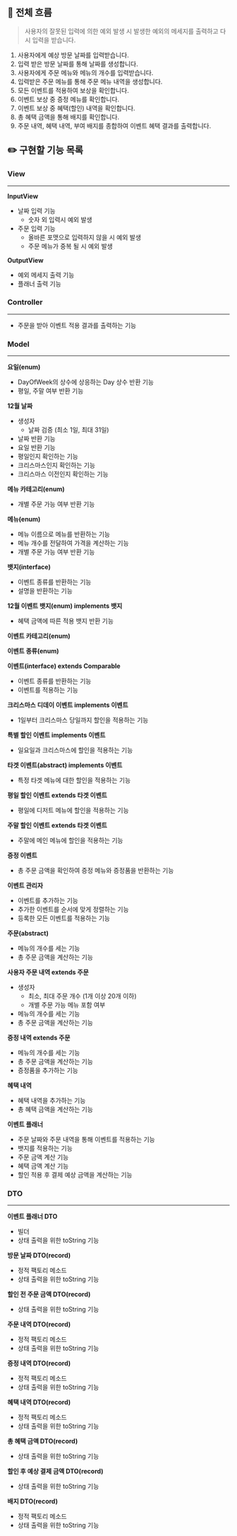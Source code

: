 ## 📝 전체 흐름
> 사용자의 잘못된 입력에 의한 예외 발생 시 발생한 예외의 메세지를 출력하고 다시 입력을 받습니다. 
1. 사용자에게 예상 방문 날짜를 입력받습니다.
2. 입력 받은 방문 날짜를 통해 날짜를 생성합니다.
3. 사용자에게 주문 메뉴와 메뉴의 개수를 입력받습니다.
4. 입력받은 주문 메뉴를 통해 주문 메뉴 내역을 생성합니다.
5. 모든 이벤트를 적용하여 보상을 확인합니다.
6. 이벤트 보상 중 증정 메뉴를 확인합니다.
7. 이벤트 보상 중 혜택(할인) 내역을 확인합니다.
8. 총 혜택 금액을 통해 배지를 확인합니다.
9. 주문 내역, 혜택 내역, 부여 배지를 종합하여 이벤트 혜택 결과를 출력합니다.

## ✏️ 구현할 기능 목록

### View
****
**InputView**
- 날짜 입력 기능
  - 숫자 외 입력시 예외 발생
- 주문 입력 기능
  - 올바른 포맷으로 입력하지 않을 시 예외 발생
  - 주문 메뉴가 중복 될 시 예외 발생

**OutputView**
- 예외 메세지 출력 기능
- 플래너 출력 기능

### Controller
****
- 주문을 받아 이벤트 적용 결과를 출력하는 기능

### Model
****

**요일(enum)**
- DayOfWeek의 상수에 상응하는 Day 상수 반환 기능
- 평일, 주말 여부 반환 기능

**12월 날짜**
- 생성자
  - 날짜 검증 (최소 1일, 최대 31일)
- 날짜 반환 기능
- 요일 반환 기능
- 평일인지 확인하는 기능
- 크리스마스인지 확인하는 기능
- 크리스마스 이전인지 확인하는 기능

**메뉴 카테고리(enum)**
- 개별 주문 가능 여부 반환 기능

**메뉴(enum)**
- 메뉴 이름으로 메뉴를 반환하는 기능
- 메뉴 개수를 전달하여 가격을 계산하는 기능
- 개별 주문 가능 여부 반환 기능

**뱃지(interface)**
- 이벤트 종류를 반환하는 기능
- 설명을 반환하는 기능

**12월 이벤트 뱃지(enum) implements 뱃지**
- 혜택 금액에 따른 적용 뱃지 반환 기능

**이벤트 카테고리(enum)**

**이벤트 종류(enum)**

**이벤트(interface) extends Comparable**
- 이벤트 종류를 반환하는 기능
- 이벤트를 적용하는 기능

**크리스마스 디데이 이벤트 implements 이벤트**
- 1일부터 크리스마스 당일까지 할인을 적용하는 기능 

**특별 할인 이벤트 implements 이벤트**
- 일요일과 크리스마스에 할인을 적용하는 기능

**타겟 이벤트(abstract) implements 이벤트**
- 특정 타겟 메뉴에 대한 할인을 적용하는 기능

**평일 할인 이벤트 extends 타겟 이벤트**
- 평일에 디저트 메뉴에 할인을 적용하는 기능

**주말 할인 이벤트 extends 타겟 이벤트**
- 주말에 메인 메뉴에 할인을 적용하는 기능

**증정 이벤트**
- 총 주문 금액을 확인하여 증정 메뉴와 증정품을 반환하는 기능

**이벤트 관리자**
- 이벤트를 추가하는 기능
- 추가한 이벤트를 순서에 맞게 정렬하는 기능
- 등록한 모든 이벤트를 적용하는 기능

**주문(abstract)**
- 메뉴의 개수를 세는 기능
- 총 주문 금액을 계산하는 기능

**사용자 주문 내역 extends 주문**
- 생성자
  - 최소, 최대 주문 개수 (1개 이상 20개 이하)
  - 개별 주문 가능 메뉴 포함 여부
- 메뉴의 개수를 세는 기능
- 총 주문 금액을 계산하는 기능

**증정 내역 extends 주문**
- 메뉴의 개수를 세는 기능
- 총 주문 금액을 계산하는 기능
- 증정품을 추가하는 기능

**혜택 내역**
- 혜택 내역을 추가하는 기능
- 총 혜택 금액을 계산하는 기능

**이벤트 플래너**
- 주문 날짜와 주문 내역을 통해 이벤트를 적용하는 기능
- 뱃지를 적용하는 기능
- 주문 금액 계산 기능
- 혜택 금액 계산 기능
- 할인 적용 후 결제 예상 금액을 계산하는 기능

### DTO
****
**이벤트 플래너 DTO**
- 빌더
- 상태 출력을 위한 toString 기능

**방문 날짜 DTO(record)**
- 정적 팩토리 메소드
- 상태 출력을 위한 toString 기능

**할인 전 주문 금액 DTO(record)**
- 상태 출력을 위한 toString 기능

**주문 내역 DTO(record)**
- 정적 팩토리 메소드
- 상태 출력을 위한 toString 기능

**증정 내역 DTO(record)**
- 정적 팩토리 메소드
- 상태 출력을 위한 toString 기능

**혜택 내역 DTO(record)**
- 정적 팩토리 메소드
- 상태 출력을 위한 toString 기능

**총 혜택 금액 DTO(record)**
- 상태 출력을 위한 toString 기능

**할인 후 예상 결제 금액 DTO(record)**
- 상태 출력을 위한 toString 기능

**배지 DTO(record)**
- 정적 팩토리 메소드
- 상태 출력을 위한 toString 기능